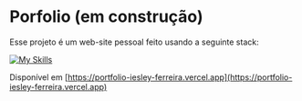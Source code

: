 # Porfolio (em construção)

Esse projeto é um web-site pessoal feito usando a seguinte stack:


[![My Skills](https://skillicons.dev/icons?i=vite,js,react,typescript,css,vercel)](https://skillicons.dev)

Disponível em [https://portfolio-iesley-ferreira.vercel.app](https://portfolio-iesley-ferreira.vercel.app)
